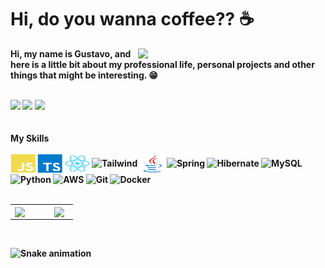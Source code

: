 <h1><b>
Hi, do you wanna coffee?? ☕<b></h1> <img align="right" src="https://user-images.githubusercontent.com/106363855/236698838-294e3549-9747-4692-b7b4-b6c27870316e.gif" width="300px">
   <p> 
      Hi, my name is Gustavo, and here is a little bit about my professional life, personal projects and other things that might be interesting. 😁
   </p>
</div>
<br>
  <div> 
  <a href="https://www.instagram.com/oishikohii/" target="_blank"><img src="https://img.shields.io/badge/-Instagram-%23E4405F?style=for-the-badge&logo=instagram&logoColor=white" target="_blank"></a>
  <a href = "gustavo.okohii@gmail.com"><img src="https://img.shields.io/badge/-Gmail-%23333?style=for-the-badge&logo=gmail&logoColor=white" target="_blank"></a>
   <a href="https://www.linkedin.com/in/gustavo-gil-57a655217/"><img src="https://img.shields.io/badge/LinkedIn-0077B5?style=for-the-badge&logo=linkedin&logoColor=white" target="_blank"></a>
</div>
<br><br>
<b>My Skills<b><br><br>
   <div>
        <img align="center" alt="JavaScript" height="30" width="40" src="https://raw.githubusercontent.com/devicons/devicon/master/icons/javascript/javascript-plain.svg">
        <img align="center" alt="TypeScript" height="30" width="40" src="https://raw.githubusercontent.com/devicons/devicon/master/icons/typescript/typescript-plain.svg">
        <img align="center" alt="React" height="30" width="40" src="https://raw.githubusercontent.com/devicons/devicon/master/icons/react/react-original.svg">
        <img align="center" alt="Tailwind" height="30" width="40" src="https://cdn.jsdelivr.net/gh/devicons/devicon@latest/icons/tailwindcss/tailwindcss-original.svg">
        <img align="center" alt="Java" height="30" width="40" src="https://raw.githubusercontent.com/devicons/devicon/master/icons/java/java-original.svg">
        <img align="center" alt="Spring" height="30" width="40" src="https://cdn.jsdelivr.net/gh/devicons/devicon@latest/icons/spring/spring-original.svg">
        <img align="center" alt="Hibernate" height="30" width="40" src="https://cdn.jsdelivr.net/gh/devicons/devicon@latest/icons/hibernate/hibernate-original.svg">
        <img align="center" alt="MySQL" height="30" width="40" src="https://cdn.jsdelivr.net/gh/devicons/devicon/icons/mysql/mysql-original-wordmark.svg"/>
        <img align="center" alt="Python" height="30" width="40" src="https://cdn.jsdelivr.net/gh/devicons/devicon/icons/python/python-original.svg"/>
        <img align="center" alt="AWS" height="30" width="40" src="https://cdn.jsdelivr.net/gh/devicons/devicon@latest/icons/amazonwebservices/amazonwebservices-original-wordmark.svg"/>
        <img align="center" alt="Git" height="30" width="40" src="https://cdn.jsdelivr.net/gh/devicons/devicon/icons/git/git-original.svg"/>
        <img align="center" alt="Docker" height="30" width="40" src="https://cdn.jsdelivr.net/gh/devicons/devicon@latest/icons/docker/docker-original.svg"/>
        
   </div>
<br>
<table width="900px">
   <tr>
      <td valign="top" width="50%">
         <img align="center" style="height=200px" src="https://github-readme-stats.vercel.app/api?username=okohii&theme=radical&include_all_commits=true&show_icons=true" />
      </td>
      <td valign="top" width="30%">
        <img align="center" style="height=200px" src="https://github-readme-stats.vercel.app/api/top-langs/?username=okohii&hide_progress=false&theme=radical&langs_count=16" />
      </td>
   </tr>
</table>
<br>
   </details>
   
   ![Snake animation](https://github.com/okohii/okohii/blob/output/github-contribution-grid-snake.svg)
